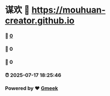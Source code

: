 # 谋欢 :link: https://mouhuan-creator.github.io 
### :page_facing_up: [0](https://mouhuan-creator.github.io/tag.html) 
### :speech_balloon: 0 
### :hibiscus: 0 
### :alarm_clock: 2025-07-17 18:25:46 
### Powered by :heart: [Gmeek](https://github.com/Meekdai/Gmeek)
